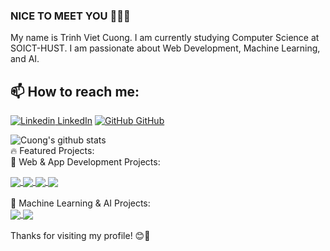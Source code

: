 ### NICE TO MEET YOU 👋👋👋
My name is Trinh Viet Cuong. I am currently studying Computer Science at SOICT-HUST.
I am passionate about Web Development, Machine Learning, and AI.<br>
## 📫 How to reach me: 

[![Linkedin](https://i.stack.imgur.com/gVE0j.png) LinkedIn](https://www.linkedin.com/in/trinh-viet-cuong-08110b259/) [![GitHub](https://i.stack.imgur.com/tskMh.png) GitHub](https://github.com/imvietcuongfrvietnam)



![Cuong's github stats](https://github-readme-stats-git-masterrstaa-rickstaa.vercel.app/api?username=imvietcuongfrvietnam&show_icons=true&theme=tokyonight&hide=contribs,prs,issues)
<br>
🔥 Featured Projects: <br>
🚀 Web & App Development Projects: <br>
<a href="https://github.com/imvietcuongfrvietnam/projectI">
  <!-- Change the `github-readme-stats.anuraghazra1.vercel.app` to `github-readme-stats.vercel.app`  -->
  <img align="center" src="https://github-readme-stats.anuraghazra1.vercel.app/api/pin/?username=imvietcuongfrvietnam&repo=projectI&theme=radical" />
</a>    
<a href="https://github.com/imvietcuongfrvietnam/PRJ-NMCNPM-20241">
  <!-- Change the `github-readme-stats.anuraghazra1.vercel.app` to `github-readme-stats.vercel.app`  -->
  <img align="center" src="https://github-readme-stats.anuraghazra1.vercel.app/api/pin/?username=imvietcuongfrvietnam&repo=PRJ-NMCNPM-20241&theme=gruvbox" />
</a>    
<a href="https://github.com/imvietcuongfrvietnam/projectCrossPlatform">
  <!-- Change the `github-readme-stats.anuraghazra1.vercel.app` to `github-readme-stats.vercel.app`  -->
  <img align="center" src="https://github-readme-stats.anuraghazra1.vercel.app/api/pin/?username=imvietcuongfrvietnam&repo=projectCrossPlatform&theme=dark" />
</a>

<a href="https://github.com/imvietcuongfrvietnam/projectWeb">
  <!-- Change the `github-readme-stats.anuraghazra1.vercel.app` to `github-readme-stats.vercel.app`  -->
  <img align="center" src="https://github-readme-stats.anuraghazra1.vercel.app/api/pin/?username=imvietcuongfrvietnam&repo=projectWeb&theme=onedark" />
</a>    
<br>
<br>
🤖 Machine Learning & AI Projects:<br>
<a href="https://github.com/imvietcuongfrvietnam/projectII">
  <!-- Change the `github-readme-stats.anuraghazra1.vercel.app` to `github-readme-stats.vercel.app`  -->
  <img align="center" src="https://github-readme-stats.anuraghazra1.vercel.app/api/pin/?username=imvietcuongfrvietnam&repo=projectII&theme=merko" />
</a>
<a href="https://github.com/imvietcuongfrvietnam/DS">
  <!-- Change the `github-readme-stats.anuraghazra1.vercel.app` to `github-readme-stats.vercel.app`  -->
  <img align="center" src="https://github-readme-stats.anuraghazra1.vercel.app/api/pin/?username=imvietcuongfrvietnam&repo=DS&theme=cobalt" />
</a>
<br><br>
Thanks for visiting my profile! 😊🚀


